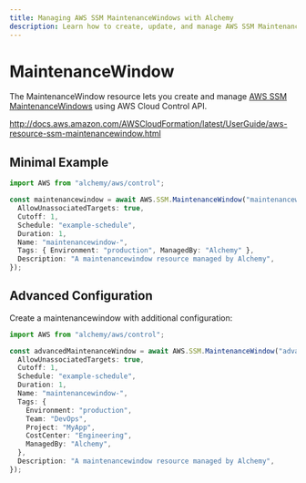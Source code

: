 ```yaml
---
title: Managing AWS SSM MaintenanceWindows with Alchemy
description: Learn how to create, update, and manage AWS SSM MaintenanceWindows using Alchemy Cloud Control.
---
```


# MaintenanceWindow

The MaintenanceWindow resource lets you create and manage [AWS SSM MaintenanceWindows](https://docs.aws.amazon.com/ssm/latest/userguide/) using AWS Cloud Control API.

http://docs.aws.amazon.com/AWSCloudFormation/latest/UserGuide/aws-resource-ssm-maintenancewindow.html

## Minimal Example

```ts
import AWS from "alchemy/aws/control";

const maintenancewindow = await AWS.SSM.MaintenanceWindow("maintenancewindow-example", {
  AllowUnassociatedTargets: true,
  Cutoff: 1,
  Schedule: "example-schedule",
  Duration: 1,
  Name: "maintenancewindow-",
  Tags: { Environment: "production", ManagedBy: "Alchemy" },
  Description: "A maintenancewindow resource managed by Alchemy",
});
```

## Advanced Configuration

Create a maintenancewindow with additional configuration:

```ts
import AWS from "alchemy/aws/control";

const advancedMaintenanceWindow = await AWS.SSM.MaintenanceWindow("advanced-maintenancewindow", {
  AllowUnassociatedTargets: true,
  Cutoff: 1,
  Schedule: "example-schedule",
  Duration: 1,
  Name: "maintenancewindow-",
  Tags: {
    Environment: "production",
    Team: "DevOps",
    Project: "MyApp",
    CostCenter: "Engineering",
    ManagedBy: "Alchemy",
  },
  Description: "A maintenancewindow resource managed by Alchemy",
});
```

